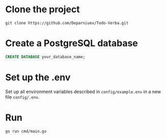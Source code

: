 # Clone the project

```
git clone https://github.com/Deparniuex/Todo-Verba.git
```

# Create a PostgreSQL database

```sql
CREATE DATABASE your_database_name;
```

# Set up the .env

Set up all environment variables described in `config/example.env` in a new file `config/.env`. 

# Run

```
go run cmd/main.go
```
